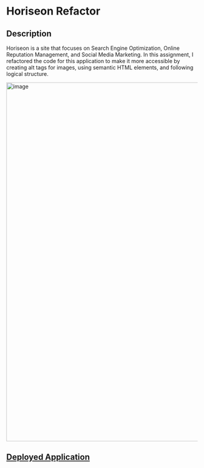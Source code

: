 # Horiseon Refactor

## Description
Horiseon is a site that focuses on Search Engine Optimization, Online Reputation Management, and Social Media Marketing.  In this assignment, I refactored the code for this application to make it more accessible by creating alt tags for images, using semantic HTML elements, and following logical structure.

<img width="946" alt="image" src="https://user-images.githubusercontent.com/112898278/213036343-3efa320b-a5fd-4b0f-a031-0f3f7ff1dbc0.png">


## [Deployed Application](https://jkjohal.github.io/horiseon-refactor/)

